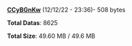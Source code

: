 [**CCyBGnKw**](/data/CCyBGnKw.txt) (12/12/22 - 23:36)- 508 bytes

**Total Datas**: 8625

**Total Size**: 49.60 MB / 49.6 MB